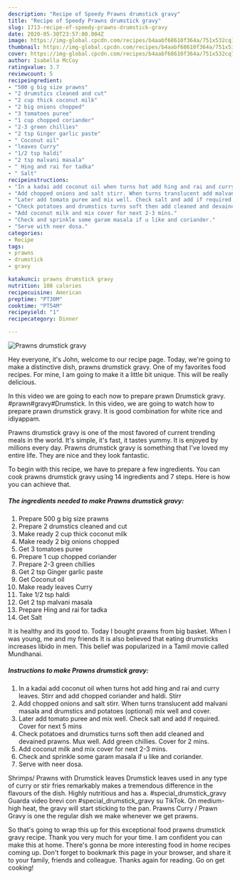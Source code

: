 ```yaml
---
description: "Recipe of Speedy Prawns drumstick gravy"
title: "Recipe of Speedy Prawns drumstick gravy"
slug: 1713-recipe-of-speedy-prawns-drumstick-gravy
date: 2020-05-30T23:57:00.004Z
image: https://img-global.cpcdn.com/recipes/b4aabf68610f364a/751x532cq70/prawns-drumstick-gravy-recipe-main-photo.jpg
thumbnail: https://img-global.cpcdn.com/recipes/b4aabf68610f364a/751x532cq70/prawns-drumstick-gravy-recipe-main-photo.jpg
cover: https://img-global.cpcdn.com/recipes/b4aabf68610f364a/751x532cq70/prawns-drumstick-gravy-recipe-main-photo.jpg
author: Isabella McCoy
ratingvalue: 3.7
reviewcount: 5
recipeingredient:
- "500 g big size prawns"
- "2 drumstics cleaned and cut"
- "2 cup thick coconut milk"
- "2 big onions chopped"
- "3 tomatoes puree"
- "1 cup chopped coriander"
- "2-3 green chillies"
- "2 tsp Ginger garlic paste"
- " Coconut oil"
- "leaves Curry"
- "1/2 tsp haldi"
- "2 tsp malvani masala"
- " Hing and rai for tadka"
- " Salt"
recipeinstructions:
- "In a kadai add coconut oil when turns hot add hing and rai and curry leaves. Stirr and add chopped coriander and haldi. Stirr"
- "Add chopped onions and salt stirr. When turns translucent add malvani masala and drumstics and potatoes (optional) mix well and cover."
- "Later add tomato puree and mix well. Check salt and add if required. Cover for next 5 mins"
- "Check potatoes and drumstics turns soft then add cleaned and devained prawns. Mux well. Add green chillies. Cover for 2 mins."
- "Add coconut milk and mix cover for next 2-3 mins."
- "Check and sprinkle some garam masala if u like and coriander."
- "Serve with neer dosa."
categories:
- Recipe
tags:
- prawns
- drumstick
- gravy

katakunci: prawns drumstick gravy 
nutrition: 108 calories
recipecuisine: American
preptime: "PT30M"
cooktime: "PT54M"
recipeyield: "1"
recipecategory: Dinner

---
```



![Prawns drumstick gravy](https://img-global.cpcdn.com/recipes/b4aabf68610f364a/751x532cq70/prawns-drumstick-gravy-recipe-main-photo.jpg)

Hey everyone, it's John, welcome to our recipe page. Today, we're going to make a distinctive dish, prawns drumstick gravy. One of my favorites food recipes. For mine, I am going to make it a little bit unique. This will be really delicious.

In this video we are going to each now to prepare prawn Drumstick gravy. #prawn#gravy#Drumstick. In this video, we are going to watch how to prepare prawn drumstick gravy. It is good combination for white rice and idiyappam.

Prawns drumstick gravy is one of the most favored of current trending meals in the world. It's simple, it's fast, it tastes yummy. It is enjoyed by millions every day. Prawns drumstick gravy is something that I've loved my entire life. They are nice and they look fantastic.


To begin with this recipe, we have to prepare a few ingredients. You can cook prawns drumstick gravy using 14 ingredients and 7 steps. Here is how you can achieve that.

<!--inarticleads1-->

##### The ingredients needed to make Prawns drumstick gravy:

1. Prepare 500 g big size prawns
1. Prepare 2 drumstics cleaned and cut
1. Make ready 2 cup thick coconut milk
1. Make ready 2 big onions chopped
1. Get 3 tomatoes puree
1. Prepare 1 cup chopped coriander
1. Prepare 2-3 green chillies
1. Get 2 tsp Ginger garlic paste
1. Get  Coconut oil
1. Make ready leaves Curry
1. Take 1/2 tsp haldi
1. Get 2 tsp malvani masala
1. Prepare  Hing and rai for tadka
1. Get  Salt


It is healthy and its good to. Today I bought prawns from big basket. When I was young, me and my friends It is also believed that eating drumsticks increases libido in men. This belief was popularized in a Tamil movie called Mundhanai. 

<!--inarticleads2-->

##### Instructions to make Prawns drumstick gravy:

1. In a kadai add coconut oil when turns hot add hing and rai and curry leaves. Stirr and add chopped coriander and haldi. Stirr
1. Add chopped onions and salt stirr. When turns translucent add malvani masala and drumstics and potatoes (optional) mix well and cover.
1. Later add tomato puree and mix well. Check salt and add if required. Cover for next 5 mins
1. Check potatoes and drumstics turns soft then add cleaned and devained prawns. Mux well. Add green chillies. Cover for 2 mins.
1. Add coconut milk and mix cover for next 2-3 mins.
1. Check and sprinkle some garam masala if u like and coriander.
1. Serve with neer dosa.


Shrimps/ Prawns with Drumstick leaves Drumstick leaves used in any type of curry or stir fries remarkably makes a tremendous difference in the flavours of the dish. Highly nutritious and has a. #special_drumstick_gravy Guarda video brevi con #special_drumstick_gravy su TikTok. On medium-high heat, the gravy will start sticking to the pan. Prawns Curry / Prawn Gravy is one the regular dish we make whenever we get prawns. 

So that's going to wrap this up for this exceptional food prawns drumstick gravy recipe. Thank you very much for your time. I am confident you can make this at home. There's gonna be more interesting food in home recipes coming up. Don't forget to bookmark this page in your browser, and share it to your family, friends and colleague. Thanks again for reading. Go on get cooking!
